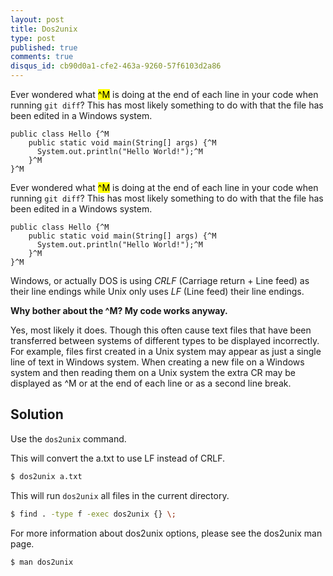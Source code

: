 ```yaml
---
layout: post
title: Dos2unix
type: post
published: true
comments: true
disqus_id: cb90d0a1-cfe2-463a-9260-57f6103d2a86
---
```


Ever wondered what <mark>\^M</mark> is doing at the end of each line in your code when running `git diff`?
This has most likely something to do with that the file has been edited in a Windows system.

```
public class Hello {^M
    public static void main(String[] args) {^M
      System.out.println("Hello World!");^M
    }^M
}^M
```

<!--more-->

Ever wondered what <mark>\^M</mark> is doing at the end of each line in your code when running `git diff`?
This has most likely something to do with that the file has been edited in a Windows system.

```
public class Hello {^M
    public static void main(String[] args) {^M
      System.out.println("Hello World!");^M
    }^M
}^M
```

Windows, or actually DOS is using *CRLF* (Carriage return + Line feed) as their line endings while Unix only uses *LF*
(Line feed) their line endings.

**Why bother about the \^M? My code works anyway.**

Yes, most likely it does. Though this often cause text files that have been transferred between systems of different
types to be displayed incorrectly. For example, files first created in a Unix system may appear as just a single line
of text in Windows system. When creating a new file on a Windows system and then reading them on a Unix system
the extra CR may be displayed as ^M or <cr> at the end of each line or as a second line break.


## Solution

Use the `dos2unix` command.

This will convert the a.txt to use LF instead of CRLF.

```sh
$ dos2unix a.txt
```

This will run `dos2unix` all files in the current directory.

```sh
$ find . -type f -exec dos2unix {} \;
```

For more information about dos2unix options, please see the dos2unix man page.

```sh
$ man dos2unix
```
